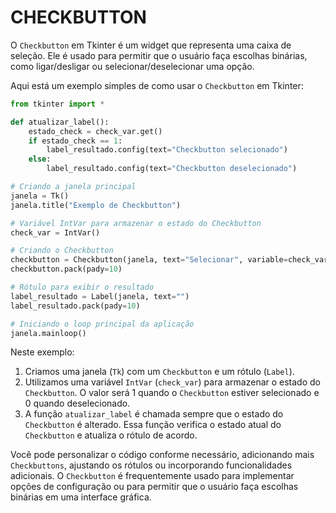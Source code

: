 # CHECKBUTTON
O `Checkbutton` em Tkinter é um widget que representa uma caixa de seleção. Ele é usado para permitir que o usuário faça escolhas binárias, como ligar/desligar ou selecionar/deselecionar uma opção.

Aqui está um exemplo simples de como usar o `Checkbutton` em Tkinter:

```python
from tkinter import *

def atualizar_label():
    estado_check = check_var.get()
    if estado_check == 1:
        label_resultado.config(text="Checkbutton selecionado")
    else:
        label_resultado.config(text="Checkbutton deselecionado")

# Criando a janela principal
janela = Tk()
janela.title("Exemplo de Checkbutton")

# Variável IntVar para armazenar o estado do Checkbutton
check_var = IntVar()

# Criando o Checkbutton
checkbutton = Checkbutton(janela, text="Selecionar", variable=check_var, command=atualizar_label)
checkbutton.pack(pady=10)

# Rótulo para exibir o resultado
label_resultado = Label(janela, text="")
label_resultado.pack(pady=10)

# Iniciando o loop principal da aplicação
janela.mainloop()
```

Neste exemplo:

1. Criamos uma janela (`Tk`) com um `Checkbutton` e um rótulo (`Label`).
2. Utilizamos uma variável `IntVar` (`check_var`) para armazenar o estado do `Checkbutton`. O valor será 1 quando o `Checkbutton` estiver selecionado e 0 quando deselecionado.
3. A função `atualizar_label` é chamada sempre que o estado do `Checkbutton` é alterado. Essa função verifica o estado atual do `Checkbutton` e atualiza o rótulo de acordo.

Você pode personalizar o código conforme necessário, adicionando mais `Checkbuttons`, ajustando os rótulos ou incorporando funcionalidades adicionais. O `Checkbutton` é frequentemente usado para implementar opções de configuração ou para permitir que o usuário faça escolhas binárias em uma interface gráfica.